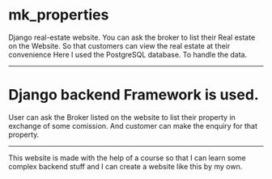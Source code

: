 # mk_properties
Django real-estate website. You can ask the broker to list their Real estate on the Website. So that customers can view the real estate at their convenience
Here I used the PostgreSQL database. To handle the data.
***
# Django backend Framework is used. 

User can ask the Broker listed on the website to list their property in exchange of some comission. 
And customer can make the enquiry for that property.
***
This website is made with the help of a course so that I can learn some complex backend stuff and I can create a website like this by my own.

